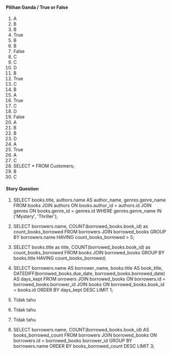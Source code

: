 #### Pilihan Ganda / True or False
1. A
2. B
3. B
4. True
5. B
6. B
7. False
8. C
9. C
10. D
11. B
12. True
13. C
14. B
15. A
16. True
17. C
18. D
19. False
20. A
21. B
22. B
23. D
24. A
25. True
26. A
27. C
28. SELECT *
FROM Customers;
29. B
30. C

#### Story Question
1. SELECT 
    books.title, 
    authors.name AS author_name, 
    genres.genre_name
FROM books
JOIN authors ON books.author_id = authors.id
JOIN genres ON books.genre_id = genres.id
WHERE genres.genre_name IN ('Mystery', 'Thriller');

2. SELECT
    borrowers.name,
    COUNT(borrowed_books.book_id) as count_books_borrowed
FROM borrowers
JOIN borrowed_books
GROUP BY borrowers.name
HAVING count_books_borrowed > 5;

3. SELECT
    books.title as title,
    COUNT(borrowed_books.book_id) as count_books_borrowed
FROM books
JOIN borrowed_books
GROUP BY books.title
HAVING count_books_borrowed;

4. SELECT 
    borrowers.name AS borrower_name, 
    books.title AS book_title, 
    DATEDIFF(borrowed_books.due_date, borrowed_books.borrowed_date) AS days_kept
FROM orrowers
JOIN borrowed_books ON borrowers.id = borrowed_books.borrower_id
JOIN books ON borrowed_books.book_id = books.id
ORDER BY days_kept DESC
LIMIT 1;

5. Tidak tahu
6. Tidak tahu
7. Tidak tahu

8. SELECT 
    borrowers.name, 
    COUNT(borrowed_books.book_id) AS books_borrowed_count
FROM borrowers
JOIN borrowed_books ON borrowers.id = borrowed_books borrower_id
GROUP BY borrowers.name
ORDER BY books_borrowed_count DESC
LIMIT 3;
